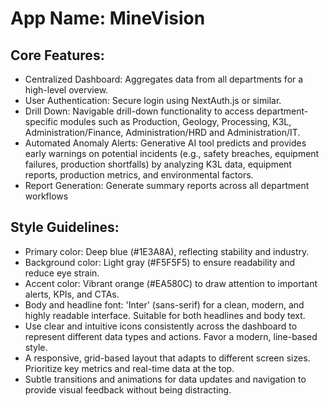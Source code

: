 # **App Name**: MineVision

## Core Features:

- Centralized Dashboard: Aggregates data from all departments for a high-level overview.
- User Authentication: Secure login using NextAuth.js or similar.
- Drill Down: Navigable drill-down functionality to access department-specific modules such as Production, Geology, Processing, K3L, Administration/Finance, Administration/HRD and Administration/IT.
- Automated Anomaly Alerts: Generative AI tool predicts and provides early warnings on potential incidents (e.g., safety breaches, equipment failures, production shortfalls) by analyzing K3L data, equipment reports, production metrics, and environmental factors.
- Report Generation: Generate summary reports across all department workflows

## Style Guidelines:

- Primary color: Deep blue (#1E3A8A), reflecting stability and industry.
- Background color: Light gray (#F5F5F5) to ensure readability and reduce eye strain.
- Accent color: Vibrant orange (#EA580C) to draw attention to important alerts, KPIs, and CTAs.
- Body and headline font: 'Inter' (sans-serif) for a clean, modern, and highly readable interface. Suitable for both headlines and body text.
- Use clear and intuitive icons consistently across the dashboard to represent different data types and actions. Favor a modern, line-based style.
- A responsive, grid-based layout that adapts to different screen sizes. Prioritize key metrics and real-time data at the top.
- Subtle transitions and animations for data updates and navigation to provide visual feedback without being distracting.